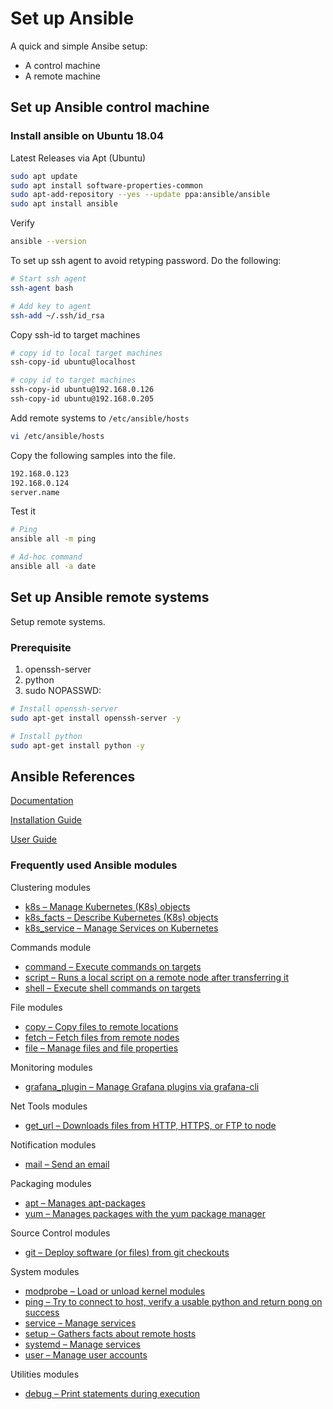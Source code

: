 
# Set up Ansible

A quick and simple Ansibe setup:

* A control machine
* A remote machine

## Set up Ansible control machine

### Install ansible on Ubuntu 18.04

Latest Releases via Apt (Ubuntu)

```sh
sudo apt update
sudo apt install software-properties-common
sudo apt-add-repository --yes --update ppa:ansible/ansible
sudo apt install ansible
```

Verify

```sh
ansible --version
```

To set up ssh agent to avoid retyping password. Do the following:

```sh
# Start ssh agent
ssh-agent bash

# Add key to agent
ssh-add ~/.ssh/id_rsa
```

Copy ssh-id to target machines

```sh
# copy id to local target machines
ssh-copy-id ubuntu@localhost

# copy id to target machines
ssh-copy-id ubuntu@192.168.0.126
ssh-copy-id ubuntu@192.168.0.205
```

Add remote systems to `/etc/ansible/hosts`

```sh
vi /etc/ansible/hosts
```

Copy the following samples into the file.

```sh
192.168.0.123
192.168.0.124
server.name
```

Test it

```sh
# Ping
ansible all -m ping

# Ad-hoc command
ansible all -a date
```

## Set up Ansible remote systems

Setup remote systems.

### Prerequisite

1. openssh-server
2. python
3. sudo NOPASSWD:

```sh
# Install openssh-server
sudo apt-get install openssh-server -y

# Install python
sudo apt-get install python -y
```

## Ansible References

[Documentation](https://docs.ansible.com/ansible/latest/index.html)

[Installation Guide](https://docs.ansible.com/ansible/latest/installation_guide/index.html)

[User Guide](https://docs.ansible.com/ansible/latest/user_guide/index.html)



### Frequently used Ansible modules

Clustering modules

* [k8s – Manage Kubernetes (K8s) objects](https://docs.ansible.com/ansible/latest/modules/k8s_module.html#k8s-module)
* [k8s_facts – Describe Kubernetes (K8s) objects](https://docs.ansible.com/ansible/latest/modules/k8s_facts_module.html#k8s-facts-module)
* [k8s_service – Manage Services on Kubernetes](https://docs.ansible.com/ansible/latest/modules/k8s_service_module.html#k8s-service-module)

Commands module

* [command – Execute commands on targets](https://docs.ansible.com/ansible/latest/modules/command_module.html#command-module)
* [script – Runs a local script on a remote node after transferring it](https://docs.ansible.com/ansible/latest/modules/script_module.html#script-module)
* [shell – Execute shell commands on targets](https://docs.ansible.com/ansible/latest/modules/shell_module.html#shell-module)

File modules

* [copy – Copy files to remote locations](https://docs.ansible.com/ansible/latest/modules/copy_module.html#copy-module)
* [fetch – Fetch files from remote nodes](https://docs.ansible.com/ansible/latest/modules/fetch_module.html#fetch-module)
* [file – Manage files and file properties](https://docs.ansible.com/ansible/latest/modules/file_module.html#file-module)

Monitoring modules

* [grafana_plugin – Manage Grafana plugins via grafana-cli](https://docs.ansible.com/ansible/latest/modules/grafana_plugin_module.html#grafana-plugin-module)

Net Tools modules

* [get_url – Downloads files from HTTP, HTTPS, or FTP to node](https://docs.ansible.com/ansible/latest/modules/get_url_module.html#get-url-module)

Notification modules

* [mail – Send an email](https://docs.ansible.com/ansible/latest/modules/mail_module.html#mail-module)

Packaging modules

* [apt – Manages apt-packages](https://docs.ansible.com/ansible/latest/modules/apt_module.html#apt-module)
* [yum – Manages packages with the yum package manager](https://docs.ansible.com/ansible/latest/modules/yum_module.html#yum-module)

Source Control modules

* [git – Deploy software (or files) from git checkouts](https://docs.ansible.com/ansible/latest/modules/git_module.html#git-module)


System modules

* [modprobe – Load or unload kernel modules](https://docs.ansible.com/ansible/latest/modules/modprobe_module.html#modprobe-module)
* [ping – Try to connect to host, verify a usable python and return pong on success](https://docs.ansible.com/ansible/latest/modules/ping_module.html#ping-module)
* [service – Manage services](https://docs.ansible.com/ansible/latest/modules/service_module.html#service-module)
* [setup – Gathers facts about remote hosts](https://docs.ansible.com/ansible/latest/modules/setup_module.html#setup-module)
* [systemd – Manage services](https://docs.ansible.com/ansible/latest/modules/systemd_module.html#systemd-module)
* [user – Manage user accounts](https://docs.ansible.com/ansible/latest/modules/user_module.html#user-module)

Utilities modules
* [debug – Print statements during execution](https://docs.ansible.com/ansible/latest/modules/debug_module.html#debug-module)